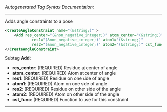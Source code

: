 _Autogenerated Tag Syntax Documentation:_

---
Adds angle constraints to a pose

```xml
<CreateAngleConstraint name="(&string;)" >
    <Add res_center="(&non_negative_integer;)" atom_center="(&string;)"
            res1="(&non_negative_integer;)" atom1="(&string;)"
            res2="(&non_negative_integer;)" atom2="(&string;)" cst_func="(&string;)" />
</CreateAngleConstraint>
```



Subtag **Add**:   

-   **res_center**: (REQUIRED) Residue at center of angle
-   **atom_center**: (REQUIRED) Atom at center of angle
-   **res1**: (REQUIRED) Residue on one side of angle
-   **atom1**: (REQUIRED) Atom on one side of angle
-   **res2**: (REQUIRED) Residue on other side of the angle
-   **atom2**: (REQUIRED) Atom on other side of the angle
-   **cst_func**: (REQUIRED) Function to use for this constraint

---

